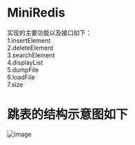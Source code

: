 # MiniRedis
实现的主要功能以及接口如下：<br>
1.insertElement <br>
2.deleteElement <br>
3.searchElement <br>
4.displayList <br>
5.dumpFile <br>
6.loadFile <br>
7.size <br>

# 跳表的结构示意图如下
![image](https://user-images.githubusercontent.com/73992103/196970400-c010a560-ac8e-4c8e-9448-2030f202bf2d.png)

